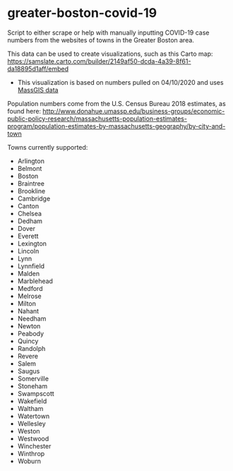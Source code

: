 # greater-boston-covid-19
Script to either scrape or help with manually inputting COVID-19 case numbers from the websites of towns in the Greater Boston area.

This data can be used to create visualizations, such as this Carto map: https://samslate.carto.com/builder/2149af50-dcda-4a39-8f61-da18895d1aff/embed
- This visualization is based on numbers pulled on 04/10/2020 and uses [MassGIS data](https://docs.digital.mass.gov/dataset/massgis-data-community-boundaries-towns-survey-points)

Population numbers come from the U.S. Census Bureau 2018 estimates, as found here: http://www.donahue.umassp.edu/business-groups/economic-public-policy-research/massachusetts-population-estimates-program/population-estimates-by-massachusetts-geography/by-city-and-town

Towns currently supported:
- Arlington
- Belmont
- Boston
- Braintree
- Brookline
- Cambridge
- Canton
- Chelsea
- Dedham
- Dover
- Everett
- Lexington
- Lincoln
- Lynn
- Lynnfield
- Malden
- Marblehead
- Medford
- Melrose
- Milton
- Nahant
- Needham
- Newton
- Peabody
- Quincy
- Randolph
- Revere
- Salem
- Saugus
- Somerville
- Stoneham
- Swampscott
- Wakefield
- Waltham
- Watertown
- Wellesley
- Weston
- Westwood
- Winchester
- Winthrop
- Woburn
